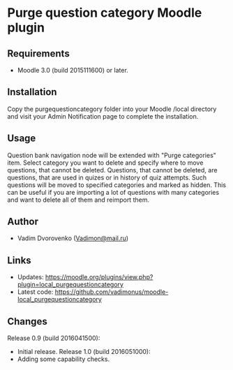 Purge question category Moodle plugin
=====================================

Requirements
------------
- Moodle 3.0 (build 2015111600) or later.

Installation
------------
Copy the purgequestioncategory folder into your Moodle /local directory and visit your Admin Notification page to complete the installation.

Usage
-----
Question bank navigation node will be extended with "Purge categories" item. Select category you want to delete and specify where to 
move questions, that cannot be deleted. Questions, that cannot be deleted, are questions, that are used in quizes or in history of quiz
attempts. Such questions will be moved to specified categories and marked as hidden. This can be useful if you are importing a lot of 
questions with many categories and want to delete all of them and reimport them.

Author
------
- Vadim Dvorovenko (Vadimon@mail.ru)

Links
-----
- Updates: https://moodle.org/plugins/view.php?plugin=local_purgequestioncategory
- Latest code: https://github.com/vadimonus/moodle-local_purgequestioncategory

Changes
-------
Release 0.9 (build 2016041500):
- Initial release.
Release 1.0 (build 2016051000):
- Adding some capability checks.
